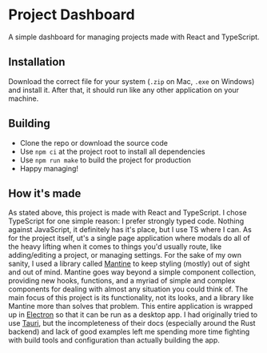 # Project Dashboard

A simple dashboard for managing projects made with React and TypeScript.

## Installation

Download the correct file for your system (`.zip` on Mac, `.exe` on Windows) and install it. After that, it should run like any other application on your machine.

## Building

- Clone the repo or download the source code
- Use `npm ci` at the project root to install all dependencies
- Use `npm run make` to build the project for production
- Happy managing!

## How it's made

As stated above, this project is made with React and TypeScript. I chose TypeScript for one simple reason: I prefer strongly typed code. Nothing against JavaScript, it definitely has it's place, but I use TS where I can. As for the project itself, ut's a single page application where modals do all of the heavy lifting when it comes to things you'd usually route, like adding/editing a project, or managing settings. For the sake of my own sanity, I used a library called [Mantine](https://mantine.dev/) to keep styling (mostly) out of sight and out of mind. Mantine goes way beyond a simple component collection, providing new hooks, functions, and a myriad of simple and complex components for dealing with almost any situation you could think of. The main focus of this project is its functionality, not its looks, and a library like Mantine more than solves that problem. This entire application is wrapped up in [Electron](https://www.electronjs.org/) so that it can be run as a desktop app. I had originally tried to use [Tauri](https://tauri.studio/), but the incompleteness of their docs (especially around the Rust backend) and lack of good examples left me spending more time fighting with build tools and configuration than actually building the app.
